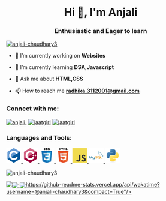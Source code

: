 <h1 align="center">Hi 👋, I'm Anjali</h1>
<h3 align="center">Enthusiastic and Eager to learn</h3>

<p align="left"> <a href="https://github.com/ryo-ma/github-profile-trophy"><img src="https://github-profile-trophy.vercel.app/?username=anjali-chaudhary3" alt="anjali-chaudhary3" /></a> </p>

- 🔭 I’m currently working on **Websites**

- 🌱 I’m currently learning **DSA,Javascript**

- 💬 Ask me about **HTML,CSS**

- 📫 How to reach me **radhika.3112001@gmail.com**

<h3 align="left">Connect with me:</h3>
<p align="left">
<a href="https://linkedin.com/in/anjali." target="blank"><img align="center" src="https://raw.githubusercontent.com/rahuldkjain/github-profile-readme-generator/master/src/images/icons/Social/linked-in-alt.svg" alt="anjali." height="30" width="40" /></a>
<a href="https://www.codechef.com/users/jaatgirl" target="blank"><img align="center" src="https://cdn.jsdelivr.net/npm/simple-icons@3.1.0/icons/codechef.svg" alt="jaatgirl" height="30" width="40" /></a>
<a href="https://www.leetcode.com/jaatgirl" target="blank"><img align="center" src="https://raw.githubusercontent.com/rahuldkjain/github-profile-readme-generator/master/src/images/icons/Social/leet-code.svg" alt="jaatgirl" height="30" width="40" /></a>
</p>

<h3 align="left">Languages and Tools:</h3>
<p align="left"> <a href="https://www.cprogramming.com/" target="_blank" rel="noreferrer"> <img src="https://raw.githubusercontent.com/devicons/devicon/master/icons/c/c-original.svg" alt="c" width="40" height="40"/> </a> <a href="https://www.w3schools.com/cpp/" target="_blank" rel="noreferrer"> <img src="https://raw.githubusercontent.com/devicons/devicon/master/icons/cplusplus/cplusplus-original.svg" alt="cplusplus" width="40" height="40"/> </a> <a href="https://www.w3schools.com/css/" target="_blank" rel="noreferrer"> <img src="https://raw.githubusercontent.com/devicons/devicon/master/icons/css3/css3-original-wordmark.svg" alt="css3" width="40" height="40"/> </a> <a href="https://www.w3.org/html/" target="_blank" rel="noreferrer"> <img src="https://raw.githubusercontent.com/devicons/devicon/master/icons/html5/html5-original-wordmark.svg" alt="html5" width="40" height="40"/> </a> <a href="https://developer.mozilla.org/en-US/docs/Web/JavaScript" target="_blank" rel="noreferrer"> <img src="https://raw.githubusercontent.com/devicons/devicon/master/icons/javascript/javascript-original.svg" alt="javascript" width="40" height="40"/> </a> <a href="https://www.mysql.com/" target="_blank" rel="noreferrer"> <img src="https://raw.githubusercontent.com/devicons/devicon/master/icons/mysql/mysql-original-wordmark.svg" alt="mysql" width="40" height="40"/> </a> <a href="https://www.python.org" target="_blank" rel="noreferrer"> <img src="https://raw.githubusercontent.com/devicons/devicon/master/icons/python/python-original.svg" alt="python" width="40" height="40"/> </a> </p>

<p><img align="center" src="https://github-readme-stats.vercel.app/api/top-langs?username=anjali-chaudhary3&show_icons=true&locale=en&layout=compact" alt="anjali-chaudhary3" /></p>

<a href="https://github.com/anuraghazra/github-readme-stats">
  <img align="left" src="https://github-readme-stats.vercel.app/api?username=anjali-chaudhary3&count_private=true&show_icons=true&theme=radical" />
</a>
<a href="https://github.com/anuraghazra/convoychat">
  <img align="center" src="https://github-readme-stats.vercel.app/api/top-langs/?anjali-chaudhary3" />
</a>

<a href="https://github.com/anuraghazra/github-readme-stats">
  <img align="center" src="@anjali-chaudhary3&compact=True">https://github-readme-stats.vercel.app/api/wakatime?username=@anjali-chaudhary3&compact=True"/>
</a>


